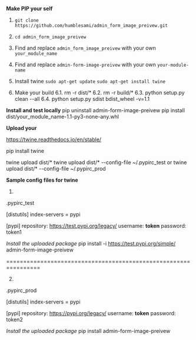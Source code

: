 **Make PIP your self**

1. `git clone https://github.com/humblesami/admin_form_image_preivew.git`
2. `cd admin_form_image_preivew`

3. Find and replace `admin_form_image_preivew` with your own `your_module_name`
4. Find and replace `admin-form-image-preivew` with your own `your-module-name`
5. Install twine
`sudo apt-get update`
`sudo apt-get install twine`

6. Make your build
6.1. rm -r dist/*
6.2. rm -r build/*
6.3. python setup.py clean --all
6.4. python setup.py sdist bdist_wheel -v=1.1

**Install and test locally**
pip uninstall admin-form-image-preivew
pip install dist/your_module_name-1.1-py3-none-any.whl


**Upload your**

https://twine.readthedocs.io/en/stable/

pip install twine

twine upload dist/*
twine upload dist/* --config-file ~/.pypirc_test
or
twine upload dist/* --config-file ~/.pypirc_prod


**Sample config files for twine**

1.
.pypirc_test

[distutils]
index-servers = pypi

[pypi]
repository: https://test.pypi.org/legacy/
username: __token__
password: token1



*Install the uploaded package*
pip install -i https://test.pypi.org/simple/ admin-form-image-preivew

================================================================

2.
.pypirc_prod

[distutils]
index-servers = pypi

[pypi]
repository: https://pypi.org/legacy/
username: __token__
password: token2

*Install the uploaded package*
pip install admin-form-image-preivew